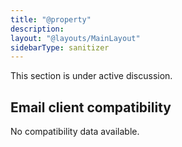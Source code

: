 ```yaml
---
title: "@property"
description:
layout: "@layouts/MainLayout"
sidebarType: sanitizer
---
```


This section is under active discussion.

## Email client compatibility

No compatibility data available.